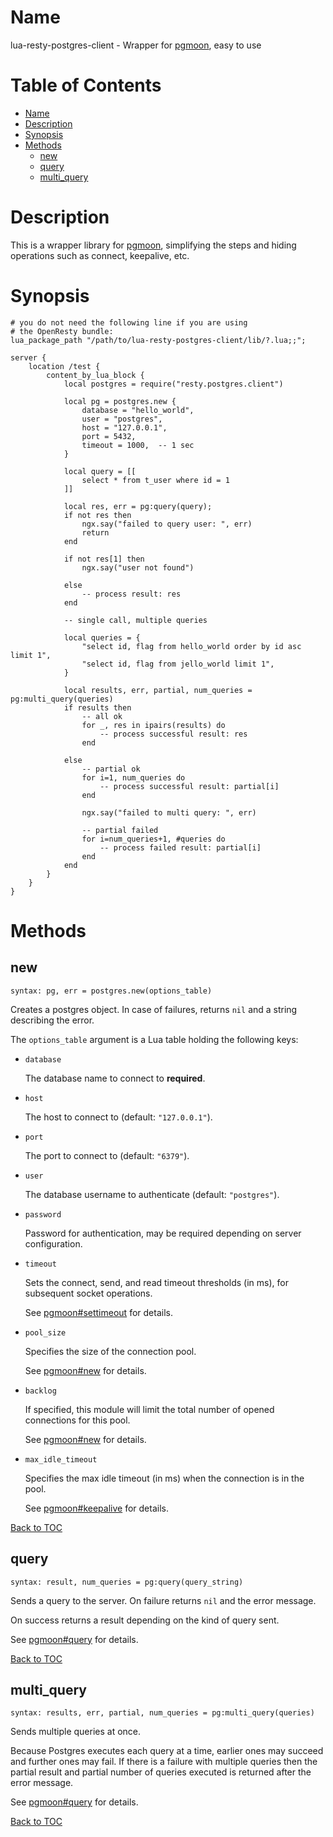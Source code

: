 # Name

lua-resty-postgres-client - Wrapper for [pgmoon](https://github.com/leafo/pgmoon), easy to use

# Table of Contents

- [Name](https://github.com/RunnningPig/lua-resty-postgres-client#name)
- [Description](https://github.com/RunnningPig/lua-resty-postgres-client#description)
- [Synopsis](https://github.com/RunnningPig/lua-resty-postgres-client#synopsis)
- [Methods](https://github.com/RunnningPig/lua-resty-postgres-client#methods)
  - [new](https://github.com/RunnningPig/lua-resty-postgres-client#new)
  - [query](https://github.com/RunnningPig/lua-resty-postgres-client#query)
  - [multi_query](https://github.com/RunnningPig/lua-resty-postgres-client#multi_query)

# Description

This is a wrapper library for [pgmoon](https://github.com/leafo/pgmoon), simplifying the steps and hiding operations such as connect, keepalive, etc.

# Synopsis

```nginx
# you do not need the following line if you are using
# the OpenResty bundle:
lua_package_path "/path/to/lua-resty-postgres-client/lib/?.lua;;";

server {
    location /test {
        content_by_lua_block {
            local postgres = require("resty.postgres.client")

            local pg = postgres.new {
                database = "hello_world",
                user = "postgres",
                host = "127.0.0.1",
                port = 5432,
                timeout = 1000,  -- 1 sec
            }

            local query = [[
                select * from t_user where id = 1
            ]]

            local res, err = pg:query(query);
            if not res then
                ngx.say("failed to query user: ", err)
                return
            end

            if not res[1] then
                ngx.say("user not found")

            else
                -- process result: res
            end

            -- single call, multiple queries

            local queries = {
                "select id, flag from hello_world order by id asc limit 1",
                "select id, flag from jello_world limit 1",
            }

            local results, err, partial, num_queries = pg:multi_query(queries)
            if results then
                -- all ok
                for _, res in ipairs(results) do
                    -- process successful result: res
                end

            else
                -- partial ok
                for i=1, num_queries do
                    -- process successful result: partial[i]
                end

                ngx.say("failed to multi query: ", err)

                -- partial failed
                for i=num_queries+1, #queries do
                    -- process failed result: partial[i]
                end
            end
        }
    }
}
```

# Methods

## new

`syntax: pg, err = postgres.new(options_table)`

Creates a postgres object. In case of failures, returns `nil` and a string describing the error.

The `options_table` argument is a Lua table holding the following keys:

* `database`
  
  The database name to connect to **required**.
- `host`
  
  The host to connect to (default: `"127.0.0.1"`).
* `port`
  
  The port to connect to (default: `"6379"`).

* `user`
  
  The database username to authenticate (default: `"postgres"`).

* `password`
  
  Password for authentication, may be required depending on server configuration.

* `timeout`
  
  Sets the connect, send, and read timeout thresholds (in ms), for subsequent socket operations.
  
  See [pgmoon#settimeout](https://github.com/leafo/pgmoon#postgressettimeouttime) for details.

* `pool_size`
  
  Specifies the size of the connection pool.
  
  See [pgmoon#new](https://github.com/leafo/pgmoon#newoptions) for details.

* `backlog`
  
  If specified, this module will limit the total number of opened connections for this pool. 
  
  See [pgmoon#new](https://github.com/leafo/pgmoon#newoptions) for details.

* `max_idle_timeout`
  
  Specifies the max idle timeout (in ms) when the connection is in the pool.
  
  See [pgmoon#keepalive](https://github.com/leafo/pgmoon#success-err--postgreskeepalive) for details.

[Back to TOC](https://github.com/RunnningPig/lua-resty-postgres-client#table-of-contents)

## query

`syntax: result, num_queries = pg:query(query_string)`

Sends a query to the server. On failure returns `nil` and the error message.

On success returns a result depending on the kind of query sent.

See [pgmoon#query](https://github.com/leafo/pgmoon#result-num_queries--postgresqueryquery_string) for details.

[Back to TOC](https://github.com/RunnningPig/lua-resty-postgres-client#table-of-contents)

## multi_query

`syntax: results, err, partial, num_queries = pg:multi_query(queries)`

Sends multiple queries at once. 

Because Postgres executes each query at a time, earlier ones may succeed and further ones may fail. If there is a failure with multiple queries then the partial result and partial number of queries executed is returned after the error message.

See [pgmoon#query](https://github.com/leafo/pgmoon#result-num_queries--postgresqueryquery_string) for details.

[Back to TOC](https://github.com/RunnningPig/lua-resty-postgres-client#table-of-contents)
